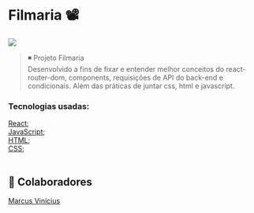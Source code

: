 # Filmaria 📽️ 


<img src="./src/assets/filmariaproject.gif">


>◾ Projeto Filmaria <br>
Desenvolvido a fins de fixar e entender melhor conceitos do react-router-dom, components, requisições de API do back-end e condicionais. Além das práticas de juntar css, html e javascript.
 




### Tecnologias usadas:
<a href="https://pt-br.reactjs.org/docs/getting-started.html" target="blank">React</a>;
<br>
<a href="https://developer.mozilla.org/pt-BR/docs/Web/JavaScript" target="blank">JavaScript</a>;
<br>
<a href="https://developer.mozilla.org/pt-BR/docs/Web/HTML" target="blank">HTML</a>;
<br>
<a href="https://developer.mozilla.org/pt-BR/docs/Web/CSS" target="blank">CSS</a>;
<br>
<br>


## 🤝 Colaboradores

<a href="https://www.linkedin.com/in/marcusviniciusbeghelisantos/" target="blank">Marcus Vinícius</a><br>




